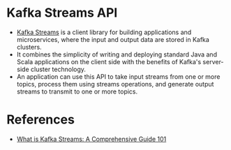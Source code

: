 # Kafka Streams API
- [Kafka Streams](https://kafka.apache.org/documentation/streams/) is a client library for building applications and microservices, where the input and output data are stored in Kafka clusters. 
- It combines the simplicity of writing and deploying standard Java and Scala applications on the client side with the benefits of Kafka's server-side cluster technology.
- An application can use this API to take input streams from one or more topics, process them using streams operations, and generate output streams to transmit to one or more topics.

# References
- [What is Kafka Streams: A Comprehensive Guide 101](https://hevodata.com/learn/kafka-streams/)